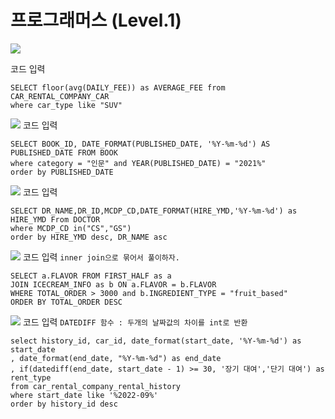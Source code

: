 # 프로그래머스 (Level.1)

![](https://velog.velcdn.com/images/heehe/post/ed3ebbef-89ad-4380-b747-9611c49dac00/image.png)

코드 입력
```
SELECT floor(avg(DAILY_FEE)) as AVERAGE_FEE from CAR_RENTAL_COMPANY_CAR
where car_type like "SUV"
```
![](https://velog.velcdn.com/images/heehe/post/cb471cf2-b337-4943-8dd2-7b7d18e7a713/image.png)
코드 입력
```
SELECT BOOK_ID, DATE_FORMAT(PUBLISHED_DATE, '%Y-%m-%d') AS PUBLISHED_DATE FROM BOOK
where category = "인문" and YEAR(PUBLISHED_DATE) = "2021%"
order by PUBLISHED_DATE
```
![](https://velog.velcdn.com/images/heehe/post/9a5a6362-5359-4ab9-a425-5356504be233/image.png)
코드 입력
```
SELECT DR_NAME,DR_ID,MCDP_CD,DATE_FORMAT(HIRE_YMD,'%Y-%m-%d') as HIRE_YMD From DOCTOR
where MCDP_CD in("CS","GS")
order by HIRE_YMD desc, DR_NAME asc
```
![](https://velog.velcdn.com/images/heehe/post/f9cc20c9-1045-49ca-8a3a-a6854c2ac9ee/image.png)
코드 입력 ``inner join으로 묶어서 풀이하자.``
```
SELECT a.FLAVOR FROM FIRST_HALF as a
JOIN ICECREAM_INFO as b ON a.FLAVOR = b.FLAVOR
WHERE TOTAL_ORDER > 3000 and b.INGREDIENT_TYPE = "fruit_based"
ORDER BY TOTAL_ORDER DESC
```
![](https://velog.velcdn.com/images/heehe/post/407e59aa-7db1-4044-a20f-3554b1a2a3ca/image.png)
코드 입력 ```DATEDIFF 함수 : 두개의 날짜값의 차이를 int로 반환```
```
select history_id, car_id, date_format(start_date, '%Y-%m-%d') as start_date
, date_format(end_date, "%Y-%m-%d") as end_date
, if(datediff(end_date, start_date - 1) >= 30, '장기 대여','단기 대여') as rent_type
from car_rental_company_rental_history
where start_date like '%2022-09%'
order by history_id desc
```
